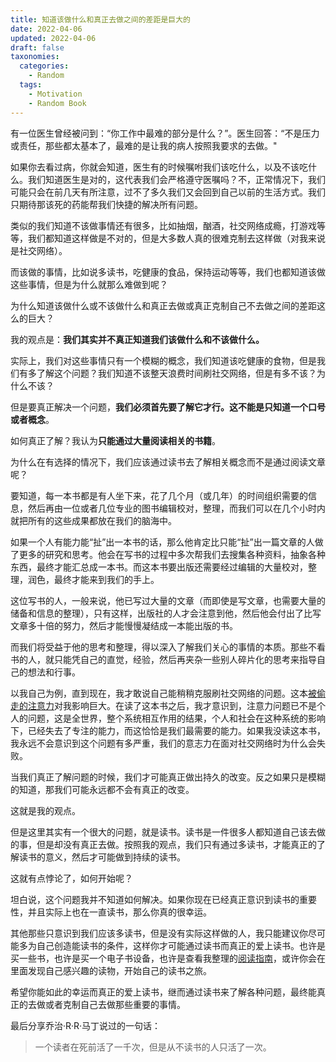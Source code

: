 ```yaml
---
title: 知道该做什么和真正去做之间的差距是巨大的
date: 2022-04-06
updated: 2022-04-06
draft: false
taxonomies:
  categories:
    - Random
  tags:
    - Motivation
    - Random Book
---
```


有一位医生曾经被问到：“你工作中最难的部分是什么？”。医生回答：“不是压力或责任，那些都太基本了，最难的是让我的病人按照我要求的去做。"

如果你去看过病，你就会知道，医生有的时候嘱咐我们该吃什么，以及不该吃什么。我们知道医生是对的，这代表我们会严格遵守医嘱吗？不，正常情况下，我们可能只会在前几天有所注意，过不了多久我们又会回到自己以前的生活方式。我们只期待那该死的药能帮我们快捷的解决所有问题。

类似的我们知道不该做事情还有很多，比如抽烟，酗酒，社交网络成瘾，打游戏等等，我们都知道这样做是不对的，但是大多数人真的很难克制去这样做（对我来说是社交网络）。

而该做的事情，比如说多读书，吃健康的食品，保持运动等等，我们也都知道该做这些事情，但是为什么就那么难做到呢？

为什么知道该做什么或不该做什么和真正去做或真正克制自己不去做之间的差距这么的巨大？

<!-- more -->

我的观点是：**我们其实并不真正知道我们该做什么和不该做什么。**

实际上，我们对这些事情只有一个模糊的概念，我们知道该吃健康的食物，但是我们有多了解这个问题？我们知道不该整天浪费时间刷社交网络，但是有多不该？为什么不该？

但是要真正解决一个问题，**我们必须首先要了解它才行。这不能是只知道一个口号或者概念**。

如何真正了解？我认为**只能通过大量阅读相关的书籍**。

为什么在有选择的情况下，我们应该通过读书去了解相关概念而不是通过阅读文章呢？

要知道，每一本书都是有人坐下来，花了几个月（或几年）的时间组织需要的信息，然后再由一位或者几位专业的图书编辑校对，整理，而我们可以在几个小时内就把所有的这些成果都放在我们的脑海中。

如果一个人有能力能“扯”出一本书的话，那么他肯定比只能“扯”出一篇文章的人做了更多的研究和思考。他会在写书的过程中多次帮我们去搜集各种资料，抽象各种东西，最终才能汇总成一本书。而这本书要出版还需要经过编辑的大量校对，整理，润色，最终才能来到我们的手上。

这位写书的人，一般来说，他已写过大量的文章（而即使是写文章，也需要大量的储备和信息的整理），只有这样，出版社的人才会注意到他，然后他会付出了比写文章多十倍的努力，然后才能慢慢凝结成一本能出版的书。

而我们将受益于他的思考和整理，得以深入了解我们关心的事情的本质。那些不看书的人，就只能凭自己的直觉，经验，然后再夹杂一些别人碎片化的思考来指导自己的想法和行事。

以我自己为例，直到现在，我才敢说自己能稍稍克服刷社交网络的问题。这本[被偷走的注意力](@/blog/books/stolen-focus.md)对我影响巨大。在读了这本书之后，我才意识到，注意力问题已不是个人的问题，这是全世界，整个系统相互作用的结果，个人和社会在这种系统的影响下，已经失去了专注的能力，而这恰恰是我们最需要的能力。如果我没读这本书，我永远不会意识到这个问题有多严重，我们的意志力在面对社交网络时为什么会失败。

当我们真正了解问题的时候，我们才可能真正做出持久的改变。反之如果只是模糊的知道，那我们可能永远都不会有真正的改变。

这就是我的观点。

但是这里其实有一个很大的问题，就是读书。读书是一件很多人都知道自己该去做的事，但是却没有真正去做。按照我的观点，我们只有通过多读书，才能真正的了解读书的意义，然后才可能做到持续的读书。

这就有点悖论了，如何开始呢？

坦白说，这个问题我并不知道如何解决。如果你现在已经真正意识到读书的重要性，并且实际上也在一直读书，那么你真的很幸运。

其他那些只意识到我们应该多读书，但是没有实际这样做的人，我只能建议你尽可能多为自己创造能读书的条件，这样你才可能通过读书而真正的爱上读书。也许是买一些书，也许是买一个电子书设备，也许是查看我整理的[阅读指南](@/books-guide.md)，或许你会在里面发现自己感兴趣的读物，开始自己的读书之旅。

希望你能如此的幸运而真正的爱上读书，继而通过读书来了解各种问题，最终能真正的去做或者克制自己去做那些重要的事情。

最后分享乔治·R·R·马丁说过的一句话：

> 一个读者在死前活了一千次，但是从不读书的人只活了一次。
